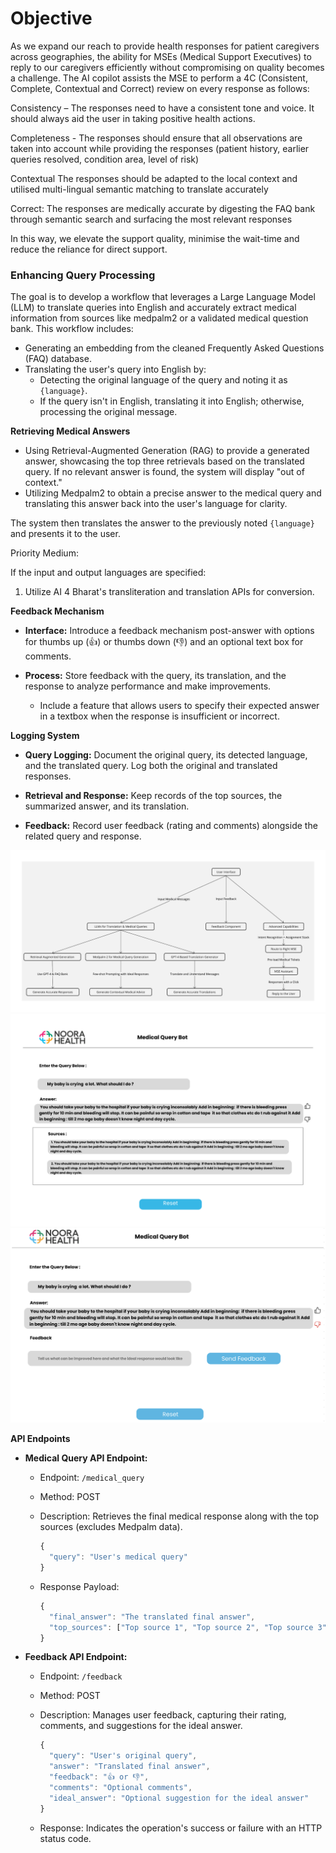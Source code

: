 # Objective

As we expand our reach to provide health responses for patient caregivers across geographies, the ability for MSEs (Medical Support Executives) to reply to our caregivers efficiently without compromising on quality becomes a challenge. The AI copilot assists the MSE to perform a 4C (Consistent, Complete, Contextual and Correct) review on every response as follows: 

Consistency – The responses need to have a consistent tone and voice. It should always aid the user in taking positive health actions.

Completeness - The responses should ensure that all observations are taken into account while providing the responses (patient history, earlier queries resolved, condition area, level of risk)

Contextual
The responses should be adapted to the local context and utilised multi-lingual semantic matching to translate accurately

Correct: 
The responses are medically accurate by digesting the FAQ bank through semantic search and surfacing the most relevant responses

In this way, we elevate the support quality, minimise the wait-time and reduce the reliance for direct support.


### Enhancing Query Processing

The goal is to develop a workflow that leverages a Large Language Model (LLM) to translate queries into English and accurately extract medical information from sources like medpalm2 or a validated medical question bank. This workflow includes:

- Generating an embedding from the cleaned Frequently Asked Questions (FAQ) database.
- Translating the user's query into English by:
  - Detecting the original language of the query and noting it as `{language}`.
  - If the query isn't in English, translating it into English; otherwise, processing the original message.

**Retrieving Medical Answers**

- Using Retrieval-Augmented Generation (RAG) to provide a generated answer, showcasing the top three retrievals based on the translated query. If no relevant answer is found, the system will display "out of context."
- Utilizing Medpalm2 to obtain a precise answer to the medical query and translating this answer back into the user's language for clarity.

The system then translates the answer to the previously noted `{language}` and presents it to the user.

Priority Medium:

If the input and output languages are specified:

1. Utilize AI 4 Bharat's transliteration and translation APIs for conversion.

**Feedback Mechanism**

- **Interface:** Introduce a feedback mechanism post-answer with options for thumbs up (👍) or thumbs down (👎) and an optional text box for comments.
- **Process:** Store feedback with the query, its translation, and the response to analyze performance and make improvements.

  - Include a feature that allows users to specify their expected answer in a textbox when the response is insufficient or incorrect.

**Logging System**

- **Query Logging:** Document the original query, its detected language, and the translated query. Log both the original and translated responses.
- **Retrieval and Response:** Keep records of the top sources, the summarized answer, and its translation.

- **Feedback:** Record user feedback (rating and comments) alongside the related query and response.

![Untitled](img/image2.png)
![Untitled](img/image1.png)
![Untitled](img/image3.png)

**API Endpoints**

- **Medical Query API Endpoint:**

  - Endpoint: `/medical_query`
  - Method: POST
  - Description: Retrieves the final medical response along with the top sources (excludes Medpalm data).

    ```jsx
    {
      "query": "User's medical query"
    }
    ```

  - Response Payload:

    ```jsx
    {
      "final_answer": "The translated final answer",
      "top_sources": ["Top source 1", "Top source 2", "Top source 3"]
    }
    ```

- **Feedback API Endpoint:**

  - Endpoint: `/feedback`
  - Method: POST
  - Description: Manages user feedback, capturing their rating, comments, and suggestions for the ideal answer.

    ```jsx
    {
      "query": "User's original query",
      "answer": "Translated final answer",
      "feedback": "👍 or 👎",
      "comments": "Optional comments",
      "ideal_answer": "Optional suggestion for the ideal answer"
    }
    ```

  - Response: Indicates the operation's success or failure with an HTTP status code.
